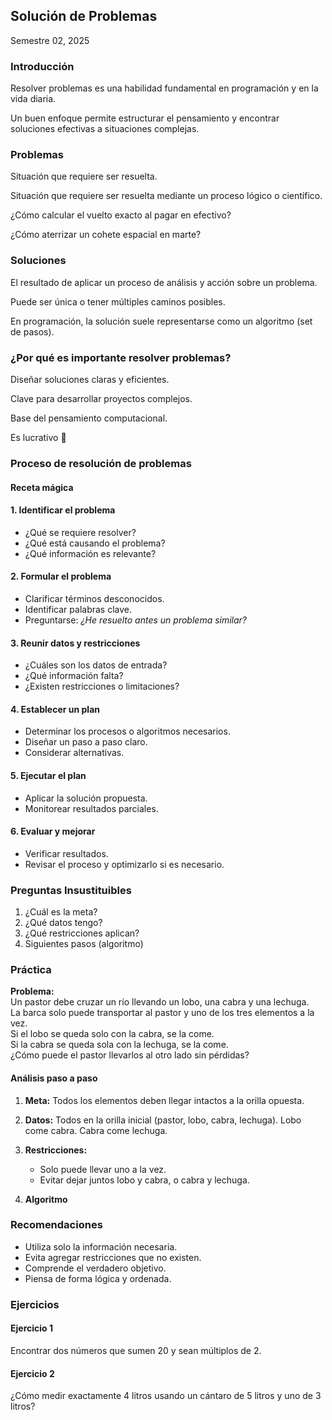 ## Solución de Problemas
Semestre 02, 2025



### Introducción


Resolver problemas es una habilidad fundamental en programación y en la vida diaria.


Un buen enfoque permite estructurar el pensamiento y encontrar soluciones efectivas a situaciones complejas.



### Problemas


Situación que requiere ser resuelta.


Situación que requiere ser resuelta mediante un proceso lógico o científico.


¿Cómo calcular el vuelto exacto al pagar en efectivo?


¿Cómo aterrizar un cohete espacial en marte?



### Soluciones


El resultado de aplicar un proceso de análisis y acción sobre un problema.


Puede ser única o tener múltiples caminos posibles.


En programación, la solución suele representarse como un algoritmo (set de pasos).



### ¿Por qué es importante resolver problemas?


Diseñar soluciones claras y eficientes.


Clave para desarrollar proyectos complejos.


Base del pensamiento computacional.


Es lucrativo 🤑



### Proceso de resolución de problemas
#### Receta mágica


#### 1. Identificar el problema
- ¿Qué se requiere resolver?
- ¿Qué está causando el problema?
- ¿Qué información es relevante?


#### 2. Formular el problema
- Clarificar términos desconocidos.
- Identificar palabras clave.
- Preguntarse: *¿He resuelto antes un problema similar?*


#### 3. Reunir datos y restricciones
- ¿Cuáles son los datos de entrada?
- ¿Qué información falta?
- ¿Existen restricciones o limitaciones?


#### 4. Establecer un plan
- Determinar los procesos o algoritmos necesarios.
- Diseñar un paso a paso claro.
- Considerar alternativas.


#### 5. Ejecutar el plan
- Aplicar la solución propuesta.
- Monitorear resultados parciales.


#### 6. Evaluar y mejorar
- Verificar resultados.
- Revisar el proceso y optimizarlo si es necesario.



### Preguntas Insustituibles


1. ¿Cuál es la meta?
2. ¿Qué datos tengo?
3. ¿Qué restricciones aplican?
4. Siguientes pasos (algoritmo)



### Práctica


**Problema:**  
Un pastor debe cruzar un río llevando un lobo, una cabra y una lechuga.  
La barca solo puede transportar al pastor y uno de los tres elementos a la vez.  
Si el lobo se queda solo con la cabra, se la come.  
Si la cabra se queda sola con la lechuga, se la come.  
¿Cómo puede el pastor llevarlos al otro lado sin pérdidas?


#### Análisis paso a paso


1. **Meta:** Todos los elementos deben llegar intactos a la orilla opuesta.


2. **Datos:** Todos en la orilla inicial (pastor, lobo, cabra, lechuga). Lobo come cabra. Cabra come lechuga.


3. **Restricciones:**
   - Solo puede llevar uno a la vez.
   - Evitar dejar juntos lobo y cabra, o cabra y lechuga.


4. **Algoritmo**



### Recomendaciones


- Utiliza solo la información necesaria.
- Evita agregar restricciones que no existen.
- Comprende el verdadero objetivo.
- Piensa de forma lógica y ordenada.



### Ejercicios


#### Ejercicio 1
Encontrar dos números que sumen 20 y sean múltiplos de 2.


#### Ejercicio 2
¿Cómo medir exactamente 4 litros usando un cántaro de 5 litros y uno de 3 litros?